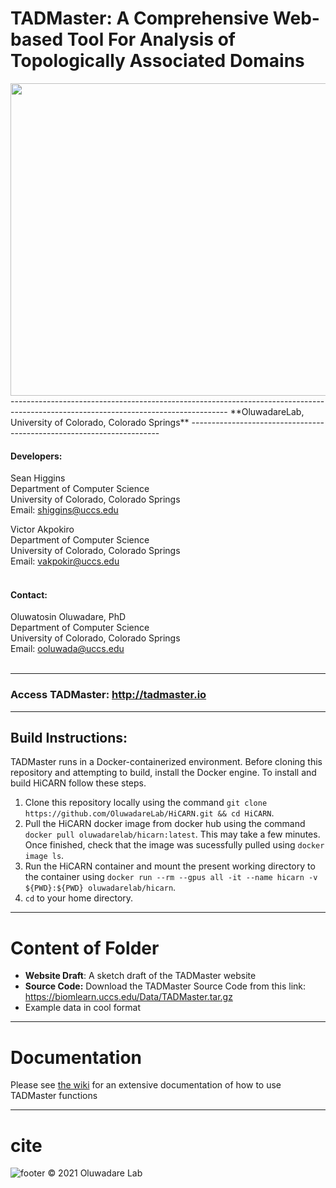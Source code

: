 # TADMaster: A Comprehensive Web-based Tool For Analysis of Topologically Associated Domains 

<img src="http://biomlearn.uccs.edu/static/image/testing.jpg" width="700" height="500">
------------------------------------------------------------------------------------------------------------------------------------
**OluwadareLab, University of Colorado, Colorado Springs**
----------------------------------------------------------------------

#### Developers:
Sean Higgins <br />
Department of Computer Science <br />
University of Colorado, Colorado Springs <br />
Email: [shiggins@uccs.edu](mailto:shiggins@uccs.edu)

Victor Akpokiro <br />
Department of Computer Science <br />
University of Colorado, Colorado Springs <br />
Email: [vakpokir@uccs.edu](mailto:vakpokir@uccs.edu) <br /><br />

#### Contact:
Oluwatosin Oluwadare, PhD <br />
Department of Computer Science <br />
University of Colorado, Colorado Springs <br />
Email: [ooluwada@uccs.edu](ooluwada@uccs.edu) <br /><br />
	

--------------------------------------------------------------------
### Access TADMaster:  http://tadmaster.io
--------------------------------------------------------------------	

## Build Instructions:
TADMaster runs in a Docker-containerized environment. Before cloning this repository and attempting to build, install the Docker engine. To install and build HiCARN follow these steps.

1. Clone this repository locally using the command `git clone https://github.com/OluwadareLab/HiCARN.git && cd HiCARN`.
2. Pull the HiCARN docker image from docker hub using the command `docker pull oluwadarelab/hicarn:latest`. This may take a few minutes. Once finished, check that the image was sucessfully pulled using `docker image ls`.
3. Run the HiCARN container and mount the present working directory to the container using `docker run --rm --gpus all -it --name hicarn -v ${PWD}:${PWD} oluwadarelab/hicarn`.
4. `cd` to your home directory.

___________________


# Content of Folder

* **Website Draft**: A sketch draft of the TADMaster website
* **Source Code:** Download the TADMaster Source Code from this link: https://biomlearn.uccs.edu/Data/TADMaster.tar.gz
* Example data in cool format 
--------------------------------------------------------------------		

# Documentation

Please see [the wiki](https://github.com/OluwadareLab/TADMaster/wiki) for an extensive documentation of how to use TADMaster functions


--------------------------------------------------------------------		

# cite





 ![footer](http://biomlearn.uccs.edu/static/image/UCCS_Logo.png) © 2021 Oluwadare Lab 
	  
	



